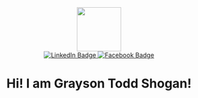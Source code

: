 
<div id="header" align="center">
  <img src="https://media.giphy.com/media/TlK63EosQbolm8pvVqU/giphy.gif" width="100">
  <div id="badges">
    <a href="linkedin.com/in/grayson-shogan-3716a5228">
      <img src="https://img.shields.io/badge/LinkedIn-blue?style=for-the-badge&logo=linkedin&logoColor=white" alt="LinkedIn Badge">
    </a>
    <a href="https://www.facebook.com/grayson.shogan">
      <img src="https://img.shields.io/badge/Facebook-blue?style=for-the-badge&logo=facebook&logoColor=white" alt="Facebook Badge">
    </a>
  </div>
  <div id='profile-views'>
    <img src="https://komarev.com/ghpvc/?username=GraysonShogan&style=flat-square&color=blue" alt="">
  </div>
  <h1> Hi! I am Grayson Todd Shogan! </h1>
</div>

